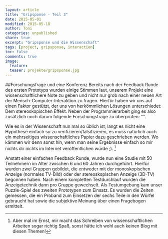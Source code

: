 ```yaml
---
layout: article
title: "Gripsponse - Teil 3"
date: 2015-05-01
modified: 2015-05-18
author: Toni
categories: unpublished
share: true
excerpt: "Gripsponse und die Wissenschaft"
tags: [project, gripsponse, interaction]
toc: false
comments: true
image:
  feature:
  teaser: projekte/gripsponse.jpg
---
```



##Forschungsfrage und eine Konferenz
Bereits nach der Feedback Runde des ersten Prototyps wurden einige Stimmen laut, unserem Projekt eine wissenschaftlichere Note zu geben und nicht nur grob nach einer neuen Art der Mensch-Computer-Interaktion zu fragen. Hierfür haben wir uns auf einen Faktor gestützt, der uns von herkömmlichen Lösungen unterschiedet: Dem stereoskopischen Effekt. Neben der Programmierarbeit ging es also zusätzlich noch darum folgende Forschungsfrage zu überprüfen: "".

Wie es in der Wissenschaft nun mal so üblich ist, langt es nicht eine Hypothese einfach so zu verifizieren/falsifizieren, es muss natürlich auch ein mehrseitiges wissenschaftliches Papier dazu geschrieben werden. Wo kämmen wir denn sonst hin, wenn man seine Ergebnisse einfach so mir nichts dir nichts im Internet veröffentlichen würde ;). [^2] 

Anstatt einer einfachen Feedback Runde, wurde nun eine Studie mit 50 Teilnehmern im Alter zwischen 6 und 60 Jahren durchgeführt. Hierfür wurden zwei Gruppen gebildet, die entweder mit der monoskopischen Anzeige (normales TV-Bild) oder der stereoskopischen Anzeige (3D-TV) begonnen haben. Nach einem kompletten Testdurchlauf wurden die Anzeigetechnik dann pro Gruppe gewechselt. Als Testumgebung kam unser Puzzle-Spiel des zweiten Prototypen zum Einsatz. Es wurden die Zeiten gemessen, die ein Proband zum Einsetzen der sechs Teile in den Würfel gebraucht hat sowie die subjektive Meinung über einen Fragebogen ermittelt. 

[^2]: Aber mal im Ernst, mir macht das Schreiben von wissenschaftlichen Arbeiten sogar richtig Spaß, sonst hätte ich wohl auch keinen Blog mit diesen Themen!


